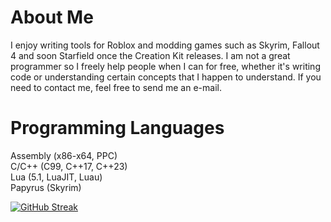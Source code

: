 # About Me

I enjoy writing tools for Roblox and modding games such as Skyrim, Fallout 4 and soon Starfield once the Creation Kit releases. I am not a great programmer so I freely help people when I can for free, whether it's writing code or understanding certain concepts that I happen to understand. If you need to contact me, feel free to send me an e-mail. 

# Programming Languages

Assembly (x86-x64, PPC)  
C/C++ (C99, C++17, C++23)  
Lua (5.1, LuaJIT, Luau)  
Papyrus (Skyrim)

[![GitHub Streak](https://github-readme-streak-stats.herokuapp.com?user=RobloxArchiver&theme=dark)](https://git.io/streak-stats)
